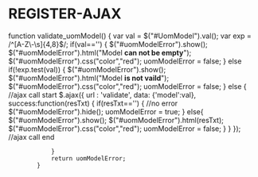 # REGISTER-AJAX



function validate_uomModel() {
                var val = $("#UomModel").val();
                var exp = /^[A-Z\-\s]{4,8}$/;
                if(val=='') {
                    $("#uomModelError").show();
                    $("#uomModelError").html("Model <b>can not be empty</b>");
                    $("#uomModelError").css("color","red");
                    uomModelError = false;
                } else if(!exp.test(val)) {
                    $("#uomModelError").show();
                    $("#uomModelError").html("Model <b>is not vaild</b>");
                    $("#uomModelError").css("color","red");
                    uomModelError = false;
                } else {
                	//ajax call start
                	$.ajax({
                		url : 'validate',
                		data: {'model':val},
                		success:function(resTxt) {
                			if(resTxt=='') { //no error
                				$("#uomModelError").hide();
                				uomModelError = true;
                			} else{ 
                				$("#uomModelError").show();
                                $("#uomModelError").html(resTxt);
                                $("#uomModelError").css("color","red");
                                uomModelError = false;
                			}
                		}
                	});
                	//ajax call end
                    
                }
                return uomModelError;
            }
